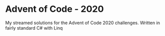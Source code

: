 # Advent of Code - 2020

My streamed solutions for the Advent of Code 2020 challenges.  Written in fairly standard C# with Linq
